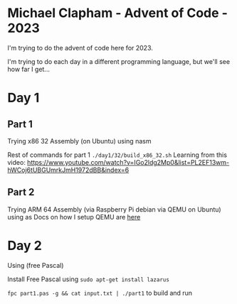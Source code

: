 # Michael Clapham - Advent of Code - 2023

I'm trying to do the advent of code here for 2023.

I'm trying to do each day in a different programming language, but we'll see how far I get...

# Day 1 

## Part 1
Trying x86 32 Assembly (on Ubuntu) using nasm

Rest of commands for part 1 `./day1/32/build_x86_32.sh`
Learning from this video: https://www.youtube.com/watch?v=IGo2ldg2Mp0&list=PL2EF13wm-hWCoj6tUBGUmrkJmH1972dBB&index=6

## Part 2
Trying ARM 64 Assembly (via Raspberry Pi debian via QEMU on Ubuntu) using as
Docs on how I setup QEMU are [here](./day1/part2/qemu_readme.md)

# Day 2

Using (free Pascal)

Install Free Pascal using `sudo apt-get install lazarus`

`fpc part1.pas -g && cat input.txt | ./part1` to build and run
